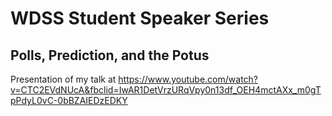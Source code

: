 # WDSS Student Speaker Series 
## Polls, Prediction, and the Potus 

Presentation of my talk at https://www.youtube.com/watch?v=CTC2EVdNUcA&fbclid=IwAR1DetVrzURqVpy0n13df_OEH4mctAXx_m0gTpPdyL0vC-0bBZAIEDzEDKY

